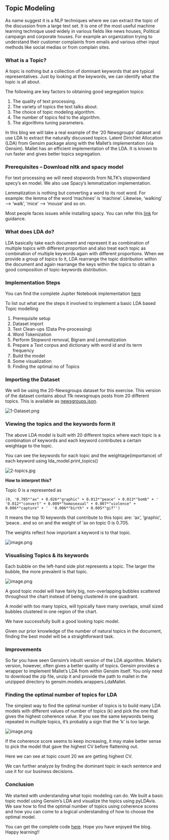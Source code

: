 ## Topic Modeling

As name suggest it is a NLP techniques where we can extract the topic of the discussion from a large text set. It is one of the most useful machine learning technique used widely in various fields like news houses, Political campaign and corporate houses. For example an organization trying to understand their customer complaints from emails and various other input methods like social medias or from complain sites.

### What is a Topic?

A topic is nothing but a collection of dominant keywords that are typical representatives. Just by looking at the keywords, we can identify what the topic is all about.

The following are key factors to obtaining good segregation topics:

1.	The quality of text processing.
2.	The variety of topics the text talks about.
3.	The choice of topic modeling algorithm.
4.	The number of topics fed to the algorithm.
5.	The algorithms tuning parameters.

In this blog we will take a real example of the ‘20 Newsgroups’ dataset and use LDA to extract the naturally discussed topics. Latent Dirichlet Allocation (LDA) from Gensim package along with the Mallet’s implementation (via Gensim). Mallet has an efficient implementation of the LDA. It is known to run faster and gives better topics segregation.

### Prerequisites – Download nltk and spacy model

For text processing we will need stopwords from NLTK’s stopwordand specy’s  en model. We also use Spacy’s lemmatization implementation.

Lemmatization is nothing but converting a word to its root word. For example: the lemma of the word ‘machines’ is ‘machine’. Likewise, ‘walking’ –> ‘walk’, ‘mice’ –> ‘mouse’ and so on.

Most people faces issues while installing spacy. You can refer this [link](https://stackoverflow.com/questions/47295316/importerror-no-module-named-spacy-en) for guidance.

### What does LDA do?

LDA basically take each document and represent it as combination of multiple topics with different proportion and also treat each topic as combination of multiple keywords again with different proportions. When we provide a group of topics to it, LDA rearrange the topic distribution within the document and again rearrange the keys within the topics to obtain a good composition of topic-keywords distribution.

### Implementation Steps

You can find the complete Jupiter Notebook implementation [here](https://github.com/git-chinmay/myML/tree/master/NLP/Topic_Modelling_Using_LDA)

To list out what are the steps it involved to implement a basic LDA based Topic modelling
1.	Prerequisite setup
2.	Dataset import
3.	Text Clean-ups (Data Pre-processing)
4.	Word Tokenization
5.	Perform Stopword removal, Bigram and Lemmatization
6.	Prepare a Text corpus and dictionary with word id and its term frequency
7.	Build the model
8.	Some visualization
9.	Finding the optimal no of Topics

### Importing the Dataset

We will be using the 20-Newsgroups dataset for this exercise. This version of the dataset contains about 11k newsgroups posts from 20 different topics. This is available as [newsgroups.json](https://raw.githubusercontent.com/selva86/datasets/master/newsgroups.json).

![1-Dataset.png](https://cdn.hashnode.com/res/hashnode/image/upload/v1648395433492/37G_0Yku_.png)

### Viewing the topics and the keywords form it

The above LDA model is built with 20 different topics where each topic is a combination of keywords and each keyword contributes a certain weightage to the topic.

You can see the keywords for each topic and the weightage(importance) of each keyword using lda_model.print_topics()

![2-topics.jpg](https://cdn.hashnode.com/res/hashnode/image/upload/v1648395487819/z8gCl17MH.jpg)

**How to interpret this?**

Topic 0 is a represented as 

```
(0, '0.705*"ax" + 0.026*"graphic" + 0.013*"peace" + 0.013*"bomb" + ' '0.012*"convert" + 0.009*"homosexual" + 0.007*"violence" + 0.006*"capture" + '  '0.006*"birth" + 0.005*"gif"')

``` 

It means the top 10 keywords that contribute to this topic are: ‘ax’, ‘graphic’, ‘peace.. and so on and the weight of ‘ax on topic 0 is 0.705.

The weights reflect how important a keyword is to that topic.

![image.png](https://cdn.hashnode.com/res/hashnode/image/upload/v1648395575850/RGJJdF7Lm.png)

### Visualising Topics & its keywords

Each bubble on the left-hand side plot represents a topic. The larger the bubble, the more prevalent is that topic.

![image.png](https://cdn.hashnode.com/res/hashnode/image/upload/v1648395617500/SdZNg_W1F.png)

A good topic model will have fairly big, non-overlapping bubbles scattered throughout the chart instead of being clustered in one quadrant.

A model with too many topics, will typically have many overlaps, small sized bubbles clustered in one region of the chart.

We have successfully built a good looking topic model.

Given our prior knowledge of the number of natural topics in the document, finding the best model will be a straightforward task.

### Improvements

So far you have seen Gensim’s inbuilt version of the LDA algorithm. Mallet’s version, however, often gives a better quality of topics. Gensim provides a wrapper to implement Mallet’s LDA from within Gensim itself. You only need to download the zip file, unzip it and provide the path to mallet in the unzipped directory to gensim.models.wrappers.LdaMallet.

### Finding the optimal number of topics for LDA

The simplest way to find the optimal number of topics is to build many LDA models with different values of number of topics (k) and pick the one that gives the highest coherence value. If you see the same keywords being repeated in multiple topics, it’s probably a sign that the ‘k’ is too large.

![image.png](https://cdn.hashnode.com/res/hashnode/image/upload/v1648395759623/iHMRHzKZz.png)

If the coherence score seems to keep increasing, it may make better sense to pick the model that gave the highest CV before flattening out. 

Here we can see at topic count 20 we are getting highest CV. 

We can further analyze by finding the dominant topic in each sentence and use it for our business decisions.

### Conclusion

We started with understanding what topic modeling can do. We built a basic topic model using Gensim’s LDA and visualize the topics using pyLDAvis. We saw how to find the optimal number of topics using coherence scores and how you can come to a logical understanding of how to choose the optimal model.

You can get the complete code [here](https://github.com/git-chinmay/myML/tree/master/NLP/Topic_Modelling_Using_LDA).
Hope you have enjoyed the blog. Happy learning!!


